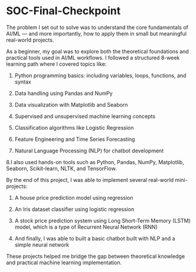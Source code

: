 # SOC-Final-Checkpoint
The problem I set out to solve was to understand the core fundamentals of AI/ML — and more importantly, how to apply them in small but meaningful real-world projects.

As a beginner, my goal was to explore both the theoretical foundations and practical tools used in AI/ML workflows. I followed a structured 8-week learning path where I covered topics like:

1. Python programming basics: including variables, loops, functions, and syntax

2. Data handling using Pandas and NumPy

3. Data visualization with Matplotlib and Seaborn

4. Supervised and unsupervised machine learning concepts

5. Classification algorithms like Logistic Regression

6. Feature Engineering and Time Series Forecasting

7. Natural Language Processing (NLP) for chatbot development

8.I also used hands-on tools such as Python, Pandas, NumPy, Matplotlib, Seaborn, Scikit-learn, NLTK, and TensorFlow.

By the end of this project, I was able to implement several real-world mini-projects:

1. A house price prediction model using regression

2. An Iris dataset classifier using logistic regression

3. A stock price prediction system using Long Short-Term Memory (LSTM) model, which is a type of Recurrent Neural Network (RNN)

4. And finally, I was able to built a basic chatbot built with NLP and a simple neural network

These projects helped me bridge the gap between theoretical knowledge and practical machine learning implementation.
